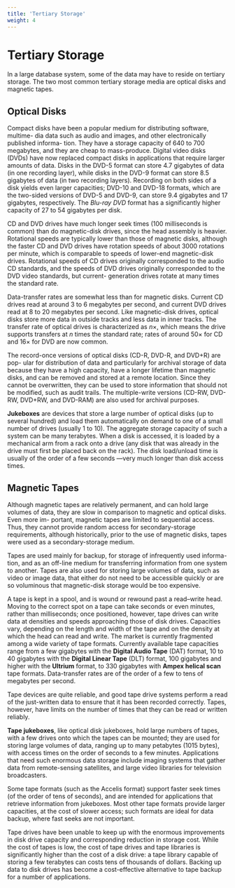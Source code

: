```yaml
---
title: 'Tertiary Storage'
weight: 4
---
```


# Tertiary Storage

In a large database system, some of the data may have to reside on tertiary storage. The two most common tertiary storage media are optical disks and magnetic tapes.

## Optical Disks

Compact disks have been a popular medium for distributing software, multime- dia data such as audio and images, and other electronically published informa- tion. They have a storage capacity of 640 to 700 megabytes, and they are cheap to mass-produce. Digital video disks (DVDs) have now replaced compact disks in applications that require larger amounts of data. Disks in the DVD-5 format can store 4.7 gigabytes of data (in one recording layer), while disks in the DVD-9 format can store 8.5 gigabytes of data (in two recording layers). Recording on both sides of a disk yields even larger capacities; DVD-10 and DVD-18 formats, which are the two-sided versions of DVD-5 and DVD-9, can store 9.4 gigabytes 
and 17 gigabytes, respectively. The _Blu-ray DVD_ format has a significantly higher capacity of 27 to 54 gigabytes per disk.

CD and DVD drives have much longer seek times (100 milliseconds is common) than do magnetic-disk drives, since the head assembly is heavier. Rotational speeds are typically lower than those of magnetic disks, although the faster CD and DVD drives have rotation speeds of about 3000 rotations per minute, which is comparable to speeds of lower-end magnetic-disk drives. Rotational speeds of CD drives originally corresponded to the audio CD standards, and the speeds of DVD drives originally corresponded to the DVD video standards, but current- generation drives rotate at many times the standard rate.

Data-transfer rates are somewhat less than for magnetic disks. Current CD drives read at around 3 to 6 megabytes per second, and current DVD drives read at 8 to 20 megabytes per second. Like magnetic-disk drives, optical disks store more data in outside tracks and less data in inner tracks. The transfer rate of optical drives is characterized as _n_×, which means the drive supports transfers at _n_ times the standard rate; rates of around 50× for CD and 16× for DVD are now common.

The record-once versions of optical disks (CD-R, DVD-R, and DVD+R) are pop- ular for distribution of data and particularly for archival storage of data because they have a high capacity, have a longer lifetime than magnetic disks, and can be removed and stored at a remote location. Since they cannot be overwritten, they can be used to store information that should not be modified, such as audit trails. The multiple-write versions (CD-RW, DVD-RW, DVD+RW, and DVD-RAM) are also used for archival purposes.

**Jukeboxes** are devices that store a large number of optical disks (up to several hundred) and load them automatically on demand to one of a small number of drives (usually 1 to 10). The aggregate storage capacity of such a system can be many terabytes. When a disk is accessed, it is loaded by a mechanical arm from a rack onto a drive (any disk that was already in the drive must first be placed back on the rack). The disk load/unload time is usually of the order of a few seconds —very much longer than disk access times.

## Magnetic Tapes

Although magnetic tapes are relatively permanent, and can hold large volumes of data, they are slow in comparison to magnetic and optical disks. Even more im- portant, magnetic tapes are limited to sequential access. Thus, they cannot provide random access for secondary-storage requirements, although historically, prior to the use of magnetic disks, tapes were used as a secondary-storage medium.

Tapes are used mainly for backup, for storage of infrequently used informa- tion, and as an off-line medium for transferring information from one system to another. Tapes are also used for storing large volumes of data, such as video or image data, that either do not need to be accessible quickly or are so voluminous that magnetic-disk storage would be too expensive.

A tape is kept in a spool, and is wound or rewound past a read–write head. Moving to the correct spot on a tape can take seconds or even minutes, rather than milliseconds; once positioned, however, tape drives can write data at densities and speeds approaching those of disk drives. Capacities vary, depending on the length and width of the tape and on the density at which the head can read and write. The market is currently fragmented among a wide variety of tape formats. Currently available tape capacities range from a few gigabytes with the **Digital Audio Tape** (DAT) format, 10 to 40 gigabytes with the **Digital Linear Tape** (DLT) format, 100 gigabytes and higher with the **Ultrium** format, to 330 gigabytes with **Ampex helical scan** tape formats. Data-transfer rates are of the order of a few to tens of megabytes per second.

Tape devices are quite reliable, and good tape drive systems perform a read of the just-written data to ensure that it has been recorded correctly. Tapes, however, have limits on the number of times that they can be read or written reliably.

**Tape jukeboxes**, like optical disk jukeboxes, hold large numbers of tapes, with a few drives onto which the tapes can be mounted; they are used for storing large volumes of data, ranging up to many petabytes (1015 bytes), with access times on the order of seconds to a few minutes. Applications that need such enormous data storage include imaging systems that gather data from remote-sensing satellites, and large video libraries for television broadcasters.

Some tape formats (such as the Accelis format) support faster seek times (of the order of tens of seconds), and are intended for applications that retrieve information from jukeboxes. Most other tape formats provide larger capacities, at the cost of slower access; such formats are ideal for data backup, where fast seeks are not important.

Tape drives have been unable to keep up with the enormous improvements in disk drive capacity and corresponding reduction in storage cost. While the cost of tapes is low, the cost of tape drives and tape libraries is significantly higher than the cost of a disk drive: a tape library capable of storing a few terabytes can costs tens of thousands of dollars. Backing up data to disk drives has become a cost-effective alternative to tape backup for a number of applications.

